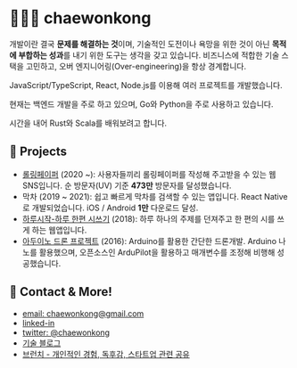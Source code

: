# 👨🏾‍💻 chaewonkong

개발이란 결국 **문제를 해결하는 것**이며, 기술적인 도전이나 욕망을 위한 것이 아닌 **목적에 부합하는 성과**를 내기 위한 도구는 생각을 갖고 있습니다.
비즈니스에 적합한 기술 스택을 고민하고, 오버 엔지니어링(Over-engineering)을 항상 경계합니다.

JavaScript/TypeScript, React, Node.js를 이용해 여러 프로젝트를 개발했습니다. 

현재는 백엔드 개발을 주로 하고 있으며,
Go와 Python을 주로 사용하고 있습니다.

시간을 내어 Rust와 Scala를 배워보려고 합니다.

## 🚀 Projects

- [롤링페이퍼](https://rollingpaper.site) (2020 ~): 사용자들끼리 롤링페이퍼를 작성해 주고받을 수 있는 웹 SNS입니다. 순 방문자(UV) 기준 **473만** 방문자를 달성했습니다.
- 막차 (2019 ~ 2021): 쉽고 빠르게 막차를 검색할 수 있는 앱입니다. React Native로 개발되었습니다. iOS / Android **1만** 다운로드 달성.
- [하루시작-하루 한편 시쓰기](https://harusijak.com) (2018): 하루 하나의 주제를 던져주고 한 편의 시를 쓰게 하는 웹앱입니다.
- [아두이노 드론 프로젝트](https://www.youtube.com/embed/-yl7HBhhvFA) (2016): Arduino를 활용한 간단한 드론개발. Arduino 나노를 활용했으며, 오픈소스인 ArduPilot을 활용하고 매개변수를 조정해 비행해 성공했습니다.

## 💌 Contact & More!

- [email: chaewonkong@gmail.com](mailto://chaewonkong@gmail.com)
- [linked-in](https://www.linkedin.com/in/chaewon-kong-958986119/)
- [twitter: @chaewonkong](https://twitter.com/chaewonkong)
- [기술 블로그](https://leonkong.cc)
- [브런치 - 개인적인 경험, 독후감, 스타트업 관련 공유](https://brunch.co.kr/@chaewonkong)
